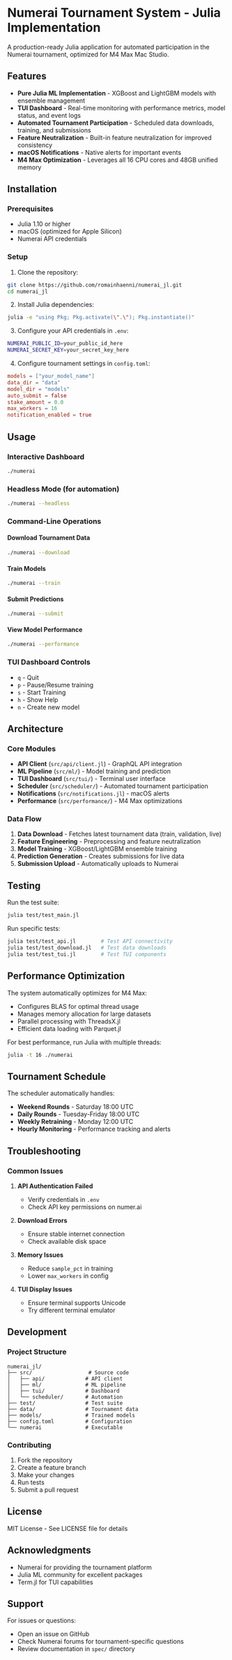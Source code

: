# Numerai Tournament System - Julia Implementation

A production-ready Julia application for automated participation in the Numerai tournament, optimized for M4 Max Mac Studio.

## Features

- **Pure Julia ML Implementation** - XGBoost and LightGBM models with ensemble management
- **TUI Dashboard** - Real-time monitoring with performance metrics, model status, and event logs
- **Automated Tournament Participation** - Scheduled data downloads, training, and submissions
- **Feature Neutralization** - Built-in feature neutralization for improved consistency
- **macOS Notifications** - Native alerts for important events
- **M4 Max Optimization** - Leverages all 16 CPU cores and 48GB unified memory

## Installation

### Prerequisites

- Julia 1.10 or higher
- macOS (optimized for Apple Silicon)
- Numerai API credentials

### Setup

1. Clone the repository:
```bash
git clone https://github.com/romainhaenni/numerai_jl.git
cd numerai_jl
```

2. Install Julia dependencies:
```bash
julia -e "using Pkg; Pkg.activate(\".\"); Pkg.instantiate()"
```

3. Configure your API credentials in `.env`:
```bash
NUMERAI_PUBLIC_ID=your_public_id_here
NUMERAI_SECRET_KEY=your_secret_key_here
```

4. Configure tournament settings in `config.toml`:
```toml
models = ["your_model_name"]
data_dir = "data"
model_dir = "models"
auto_submit = false
stake_amount = 0.0
max_workers = 16
notification_enabled = true
```

## Usage

### Interactive Dashboard
```bash
./numerai
```

### Headless Mode (for automation)
```bash
./numerai --headless
```

### Command-Line Operations

#### Download Tournament Data
```bash
./numerai --download
```

#### Train Models
```bash
./numerai --train
```

#### Submit Predictions
```bash
./numerai --submit
```

#### View Model Performance
```bash
./numerai --performance
```

### TUI Dashboard Controls

- `q` - Quit
- `p` - Pause/Resume training
- `s` - Start Training
- `h` - Show Help
- `n` - Create new model

## Architecture

### Core Modules

- **API Client** (`src/api/client.jl`) - GraphQL API integration
- **ML Pipeline** (`src/ml/`) - Model training and prediction
- **TUI Dashboard** (`src/tui/`) - Terminal user interface
- **Scheduler** (`src/scheduler/`) - Automated tournament participation
- **Notifications** (`src/notifications.jl`) - macOS alerts
- **Performance** (`src/performance/`) - M4 Max optimizations

### Data Flow

1. **Data Download** - Fetches latest tournament data (train, validation, live)
2. **Feature Engineering** - Preprocessing and feature neutralization
3. **Model Training** - XGBoost/LightGBM ensemble training
4. **Prediction Generation** - Creates submissions for live data
5. **Submission Upload** - Automatically uploads to Numerai

## Testing

Run the test suite:
```bash
julia test/test_main.jl
```

Run specific tests:
```bash
julia test/test_api.jl        # Test API connectivity
julia test/test_download.jl   # Test data downloads
julia test/test_tui.jl        # Test TUI components
```

## Performance Optimization

The system automatically optimizes for M4 Max:
- Configures BLAS for optimal thread usage
- Manages memory allocation for large datasets
- Parallel processing with ThreadsX.jl
- Efficient data loading with Parquet.jl

For best performance, run Julia with multiple threads:
```bash
julia -t 16 ./numerai
```

## Tournament Schedule

The scheduler automatically handles:
- **Weekend Rounds** - Saturday 18:00 UTC
- **Daily Rounds** - Tuesday-Friday 18:00 UTC
- **Weekly Retraining** - Monday 12:00 UTC
- **Hourly Monitoring** - Performance tracking and alerts

## Troubleshooting

### Common Issues

1. **API Authentication Failed**
   - Verify credentials in `.env`
   - Check API key permissions on numer.ai

2. **Download Errors**
   - Ensure stable internet connection
   - Check available disk space

3. **Memory Issues**
   - Reduce `sample_pct` in training
   - Lower `max_workers` in config

4. **TUI Display Issues**
   - Ensure terminal supports Unicode
   - Try different terminal emulator

## Development

### Project Structure
```
numerai_jl/
├── src/                  # Source code
│   ├── api/             # API client
│   ├── ml/              # ML pipeline
│   ├── tui/             # Dashboard
│   └── scheduler/       # Automation
├── test/                # Test suite
├── data/                # Tournament data
├── models/              # Trained models
├── config.toml          # Configuration
└── numerai              # Executable
```

### Contributing

1. Fork the repository
2. Create a feature branch
3. Make your changes
4. Run tests
5. Submit a pull request

## License

MIT License - See LICENSE file for details

## Acknowledgments

- Numerai for providing the tournament platform
- Julia ML community for excellent packages
- Term.jl for TUI capabilities

## Support

For issues or questions:
- Open an issue on GitHub
- Check Numerai forums for tournament-specific questions
- Review documentation in `spec/` directory